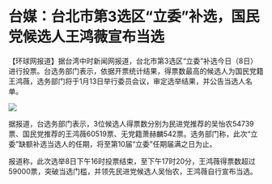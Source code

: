 # 台媒：台北市第3选区“立委”补选，国民党候选人王鸿薇宣布当选

【环球网报道】据台湾中时新闻网报道，台北市第3选区“立委”补选今日（8日）进行投票。台选务部门表示，依据开票统计结果，得票数最高的候选人为国民党籍王鸿薇，选务部门将于1月13日举行委员会议，审定选举结果，并公告当选人名单。

![](https://inews.gtimg.com/newsapp_bt/0/15600495572/1000)

据报道，台选务部门表示，3位候选人得票数分别为民进党推荐的吴怡农54739票、国民党推荐的王鸿薇60519票、无党籍萧赫麟542票。选务部门称，此次“立委”缺额补选当选人的任期，将至第10届“立委”任期届满之日为止。

报道称，此次选举8日下午16时投票结束，至下午17时20分，王鸿薇得票数超过59000票，突破当选门槛，并领先民进党候选人吴怡农，王鸿薇自行宣布当选。

